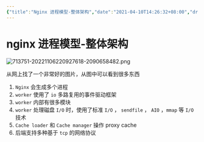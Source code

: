 ```yaml
---
{"title":"Nginx 进程模型-整体架构","date":"2021-04-10T14:26:32+08:00","draft":false,"tags":["nginx"],"date created":"2021-04-14T13:14:29+08:00","date modified":"2024-01-31T13:28:34+08:00","dg-publish":true,"aliases":[],"permalink":"/100 Programmer/nginx/nginx 进程模型-整体架构/","dgPassFrontmatter":true,"noteIcon":"2","created":"2021-04-14T13:14:29+08:00","updated":"2024-01-31T13:28:34+08:00"}
---
```



# nginx 进程模型-整体架构

![713751-20221106220927618-2090658482.png](/img/user/100%20Programmer/nginx/713751-20221106220927618-2090658482.png)


从网上找了一个非常好的图片，从图中可以看到很多东西

1. `Nginx` 会生成多个进程
2. `worker` 使用了 `io` 多路复用的事件驱动框架
3. `worker` 内部有很多模块
4. `worker` 处理磁盘 `I/O` 时，使用了标准 `I/O` ， `sendfile` ， `AIO` ，`mmap` 等 `I/O` 技术
5. `Cache loader` 和 `Cache manager` 操作 proxy cache
6. 后端支持多种基于 `tcp` 的网络协议